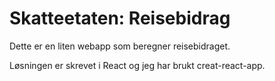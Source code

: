 # Skatteetaten: Reisebidrag

Dette er en liten webapp som beregner reisebidraget.

Løsningen er skrevet i React og jeg har brukt creat-react-app.
